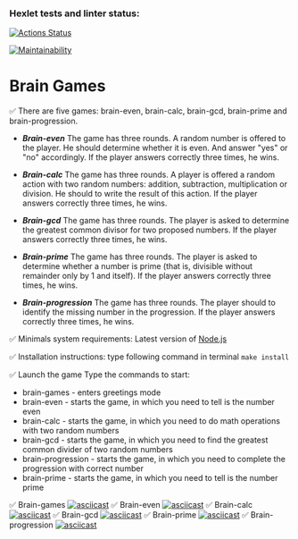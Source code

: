 ### Hexlet tests and linter status:

[![Actions Status](https://github.com/SunrayFrei/frontend-project-44/actions/workflows/hexlet-check.yml/badge.svg)](https://github.com/SunrayFrei/frontend-project-44/actions)

[![Maintainability](https://api.codeclimate.com/v1/badges/c9661ae5ed6be588ccff/maintainability)](https://codeclimate.com/github/SunrayFrei/frontend-project-44/maintainability)

# Brain Games

:white_check_mark: There are five games: brain-even, brain-calc, brain-gcd, brain-prime and brain-progression.

- **_Brain-even_**
  The game has three rounds. A random number is offered to the player. He should determine whether it is even. And answer "yes" or "no" accordingly. If the player answers correctly three times, he wins.
- **_Brain-calc_**
  The game has three rounds. A player is offered a random action with two random numbers: addition, subtraction, multiplication or division. He should to write the result of this action. If the player answers correctly three times, he wins.

- **_Brain-gcd_**
  The game has three rounds. The player is asked to determine the greatest common divisor for two proposed numbers. If the player answers correctly three times, he wins.
- **_Brain-prime_**
  The game has three rounds. The player is asked to determine whether a number is prime (that is, divisible without remainder only by 1 and itself). If the player answers correctly three times, he wins.
- **_Brain-progression_**
  The game has three rounds. The player should to identify the missing number in the progression. If the player answers correctly three times, he wins.

:white_check_mark: Minimals system requirements: Latest version of [Node.js](https://github.com/Hexlet/ru-instructions/blob/main/nodejs.md)

:white_check_mark: Installation instructions: type following command in terminal
`make install`

:white_check_mark: Launch the game
Type the commands to start:

- brain-games - enters greetings mode
- brain-even - starts the game, in which you need to tell is the number even
- brain-calc - starts the game, in which you need to do math operations with two random numbers
- brain-gcd - starts the game, in which you need to find the greatest common divider of two random numbers
- brain-progression - starts the game, in which you need to complete the progression with correct number
- brain-prime - starts the game, in which you need to tell is the number prime

:white_check_mark: Brain-games
[![asciicast](https://asciinema.org/a/3Z0Rz3qBMbGOMqHW00gPXIDbJ.svg)](https://asciinema.org/a/3Z0Rz3qBMbGOMqHW00gPXIDbJ)
:white_check_mark: Brain-even
[![asciicast](https://asciinema.org/a/kzUjRojloClDgQAF6h4Qid8aP.svg)](https://asciinema.org/a/kzUjRojloClDgQAF6h4Qid8aP)
:white_check_mark: Brain-calc
[![asciicast](https://asciinema.org/a/0wZCRrfUDyvkufxgTsPpJvkib.svg)](https://asciinema.org/a/0wZCRrfUDyvkufxgTsPpJvkib)
:white_check_mark: Brain-gcd
[![asciicast](https://asciinema.org/a/hnJvyQnRtVAmcrXw27qmXEXgt.svg)](https://asciinema.org/a/hnJvyQnRtVAmcrXw27qmXEXgt)
:white_check_mark: Brain-prime
[![asciicast](https://asciinema.org/a/Z1O0PlNkI0RZ0gNf4WISTl0Zi.svg)](https://asciinema.org/a/Z1O0PlNkI0RZ0gNf4WISTl0Zi)
:white_check_mark: Brain-progression
[![asciicast](https://asciinema.org/a/PfWjjHCbMpnfbHMAEI03L8Z92.svg)](https://asciinema.org/a/PfWjjHCbMpnfbHMAEI03L8Z92)
